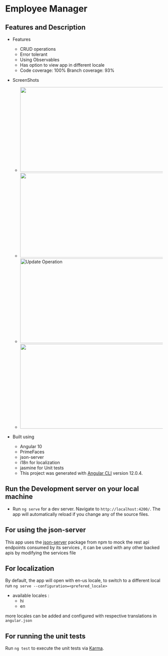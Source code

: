 # Employee Manager

## Features and Description
- Features
  - CRUD operations
  - Error tolerant
  - Using Observables
  - Has option to view app in different locale
  - Code coverage: 100% Branch coverage: 93%

- ScreenShots
  - <img src="https://github.com/bhaskarsen98/employee-crud-app/blob/master/src/assets/Screenshot%20from%202021-12-28%2012-23-11.png" width="480" height="270">
  - <img src="https://github.com/bhaskarsen98/employee-crud-app/blob/master/src/assets/Screenshot%20from%202021-12-28%2012-24-50.png" width="480" height="270">
  - <img alt="Update Operation" src="https://github.com/bhaskarsen98/employee-crud-app/blob/master/src/assets/Screenshot%20from%202021-12-28%2012-25-02.png" width="480" height="270">
  - <img src="https://github.com/bhaskarsen98/employee-crud-app/blob/master/src/assets/Screenshot%20from%202021-12-28%2012-25-22.png"  width="480" height="270">

- Built using
  - Angular 10
  - PrimeFaces
  - json-server
  - i18n for localization
  - jasmine for Unit tests
  - This project was generated with [Angular CLI](https://github.com/angular/angular-cli) version 12.0.4.

## Run the Development server on your local machine

  - Run `ng serve` for a dev server. Navigate to `http://localhost:4200/`. The app will automatically reload if you change any of the source files.

## For using the json-server
This app uses the [json-server](https://www.npmjs.com/package/json-server) package from npm to mock the rest api endpoints consumed by its services
, it can be used with any other backed apis by modifying the services file
  
## For localization
 By default, the app will open with en-us locale, to switch to a different local run `ng serve --configuration=<prefered_locale>`
- available locales :
  - hi
  - en

more locales can be added and configured with respective translations in `angular.json`

## For running the unit tests
  Run `ng test` to execute the unit tests via [Karma](https://karma-runner.github.io).

